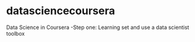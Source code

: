 datasciencecoursera
===================

Data Science in Coursera
-Step one: Learning set and use a data scientist toolbox